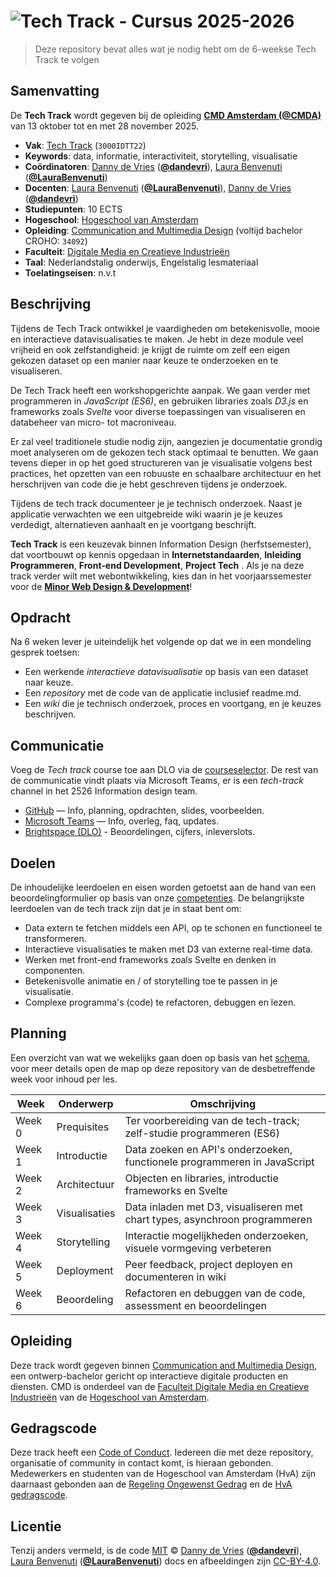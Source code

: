# ![Tech Track - Cursus 2025-2026][banner]

> Deze repository bevat alles wat je nodig hebt om de 6-weekse Tech Track te volgen

## Samenvatting

De **Tech Track** wordt gegeven bij de opleiding [**CMD Amsterdam (@CMDA)**][cmda] van 13 oktober tot en met 28 november 2025.

- **Vak**: [Tech Track][studiegids] (`3000IDTT22`)
- **Keywords**: data, informatie, interactiviteit, storytelling, visualisatie
- **Coördinatoren**: [Danny de Vries][dandevri-gh] ([**@dandevri**][dandevri-gh]), [Laura Benvenuti][laura-gh] ([**@LauraBenvenuti**][laura-gh])
- **Docenten**: [Laura Benvenuti][laura-gh] ([**@LauraBenvenuti**][laura-gh]), [Danny de Vries][dandevri-gh] ([**@dandevri**][dandevri-gh])
- **Studiepunten**: 10 ECTS
- **Hogeschool**: [Hogeschool van Amsterdam][university]
- **Opleiding**: [Communication and Multimedia Design][cmda] (voltijd bachelor CROHO: `34092`)
- **Faculteit**: [Digitale Media en Creatieve Industrieën][faculty]
- **Taal**: Nederlandstalig onderwijs, Engelstalig lesmateriaal
- **Toelatingseisen**: n.v.t

## Beschrijving

Tijdens de Tech Track ontwikkel je vaardigheden om betekenisvolle, mooie en interactieve datavisualisaties te maken. Je hebt in deze module veel vrijheid en ook zelfstandigheid: je krijgt de ruimte om zelf een eigen gekozen dataset op een manier naar keuze te onderzoeken en te visualiseren.

De Tech Track heeft een workshopgerichte aanpak. We gaan verder met programmeren in _JavaScript (ES6)_, en gebruiken libraries zoals _D3.js_ en frameworks zoals _Svelte_ voor diverse toepassingen van visualiseren en databeheer van micro- tot macroniveau.

Er zal veel traditionele studie nodig zijn, aangezien je documentatie grondig moet analyseren om de gekozen tech stack optimaal te benutten. We gaan tevens dieper in op het goed structureren van je visualisatie volgens best practices, het opzetten van een robuuste en schaalbare architectuur en het herschrijven van code die je hebt geschreven tijdens je onderzoek.

Tijdens de tech track documenteer je je technisch onderzoek. Naast je applicatie verwachten we een uitgebreide wiki waarin je je keuzes verdedigt, alternatieven aanhaalt en je voortgang beschrijft.

**Tech Track** is een keuzevak binnen Information
Design (herfstsemester), dat voortbouwt op kennis opgedaan in
**Internetstandaarden**, **Inleiding Programmeren**, **Front-end Development**,
**Project Tech** . Als je na deze track verder wilt met webontwikkeling, kies dan in het voorjaarssemester voor de [**Minor Web Design & Development**][minor]!

## Opdracht

Na 6 weken lever je uiteindelijk het volgende op dat we in een mondeling gesprek toetsen:

- Een werkende _interactieve datavisualisatie_ op basis van een dataset naar keuze.
- Een _repository_ met de code van de applicatie inclusief readme.md.
- Een _wiki_ die je technisch onderzoek, proces en voortgang, en je keuzes beschrijven.

## Communicatie

Voeg de _Tech track_ course toe aan DLO via de [courseselector][courseselector]. De rest van de communicatie vindt plaats via Microsoft Teams, er is een _tech-track_ channel in het 2526 Information design team.

- [GitHub][github] — Info, planning, opdrachten, slides, voorbeelden.
- [Microsoft Teams][teams] — Info, overleg, faq, updates.
- [Brightspace (DLO)][dlo] - Beoordelingen, cijfers, inleverslots.

## Doelen

De inhoudelijke leerdoelen en eisen worden getoetst aan de hand van een beoordelingformulier op basis van onze [competenties](https://www.cmd-amsterdam.nl/wp-content/uploads/2020/01/CMD_Visieboekje_2019_0702-1.pdf). De belangrijkste leerdoelen van de tech track zijn dat je in staat bent om:

- Data extern te fetchen middels een API, op te schonen en functioneel te transformeren.
- Interactieve visualisaties te maken met D3 van externe real-time data.
- Werken met front-end frameworks zoals Svelte en denken in componenten.
- Betekenisvolle animatie en / of storytelling toe te passen in je visualisatie.
- Complexe programma's (code) te refactoren, debuggen en lezen.

## Planning

Een overzicht van wat we wekelijks gaan doen op basis van het [schema][schedule], voor meer details open de map op deze repository van de desbetreffende week voor inhoud per les.

| Week   | Onderwerp     | Omschrijving                                                               |
| ------ | ------------- | -------------------------------------------------------------------------- |
| Week 0 | Prequisites   | Ter voorbereiding van de tech-track; zelf-studie programmeren (ES6)        |
| Week 1 | Introductie   | Data zoeken en API's onderzoeken, functionele programmeren in JavaScript   |
| Week 2 | Architectuur  | Objecten en libraries, introductie frameworks en Svelte                    |
| Week 3 | Visualisaties | Data inladen met D3, visualiseren met chart types, asynchroon programmeren |
| Week 4 | Storytelling  | Interactie mogelijkheden onderzoeken, visuele vormgeving verbeteren        |
| Week 5 | Deployment    | Peer feedback, project deployen en documenteren in wiki                    |
| Week 6 | Beoordeling   | Refactoren en debuggen van de code, assessment en beoordelingen            |

## Opleiding

Deze track wordt gegeven binnen [Communication and Multimedia Design][bachelor], een
ontwerp-bachelor gericht op interactieve digitale producten en diensten.
CMD is onderdeel van de [Faculteit Digitale Media en Creatieve Industrieën][faculty]
van de [Hogeschool van Amsterdam][university].

## Gedragscode

Deze track heeft een [Code of Conduct][coc].
Iedereen die met deze repository, organisatie of community in contact komt,
is hieraan gebonden. Medewerkers en studenten van de Hogeschool van Amsterdam (HvA) zijn daarnaast gebonden aan de [Regeling Ongewenst Gedrag][ruc] en de [HvA gedragscode][hvagedrag].

## Licentie

Tenzij anders vermeld, is de code [MIT][mit] © [Danny de Vries][dandevri-gh] ([**@dandevri**][dandevri-gh]), [Laura Benvenuti][laura-gh] ([**@LauraBenvenuti**][laura-gh]) docs en afbeeldingen zijn [CC-BY-4.0][].

<!-- Definitions -->

[bachelor]: https://www.cmd-amsterdam.nl/english/
[faculty]: https://www.amsterdamuas.com/faculty/fdmci/faculty-of-digital-media-and-creative-industries.html
[university]: https://www.amsterdamuas.com
[coc]: CODE-OF-CONDUCT.md
[ruc]: https://www.amsterdamuas.com/practical-matters/algemeen/hva-breed/juridische-zaken/legal-affairs/regulation-undesirable-conduct/regulation-undesirable-conduct.html#anker-3-complaints-authority
[rog]: https://www.hva.nl/praktisch/algemeen/hva-breed/juridische-zaken/loket-beroep-bezwaar-en-klacht/regeling-ongewenst-gedrag/regeling-ongewenst-gedrag.html?origin=gbS4rg%2FDTZuxQ6lGVF%2BN1A
[hvagedrag]: https://www.hva.nl/over-de-hva/organisatie/goed-bestuur/gedragscode-van-de-hva/gedragscode-van-de-hva.html
[mit]: license.md#code
[cc-by-4.0]: license.md#documentation-and-images
[banner]: https://cmda-tt.github.io/course-20-21/img/banner.svg
[synopsis]: #synopsis
[cmda]: https://github.com/cmda
[laura-gh]: https://github.com/LauraBenvenuti
[dandevri-gh]: https://github.com/dandevri
[minor]: https://cmda.github.io/minor-everything-web/
[home]: https://github.com/cmda-tt
[github]: https://github.com/cmda-tt/course-23-24
[teams]: https://teams.microsoft.com/v2/
[studiegids]: https://studiegids.hva.nl/co/cmd-vt/100000321/121263
[dlo]: https://dlo.mijnhva.nl/d2l/home
[schedule]: schedule.md
[courseselector]: https://courseselector.mijnhva.nl/

